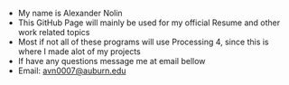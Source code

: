 - My name is Alexander Nolin
- This GitHub Page will mainly be used for my official Resume and other work related topics
- Most if not all of these programs will use Processing 4, since this is where I made alot of my projects
- If have any questions message me at email bellow
- Email: avn0007@auburn.edu
